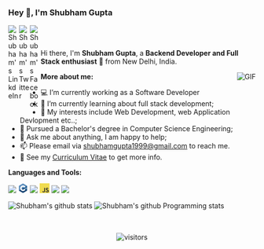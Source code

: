 ### Hey 👋, I'm Shubham Gupta

<a href="https://www.linkedin.com/in/shubham-gupta-ba8615166">
  <img align="left" alt="Shubham's LinkdeIn" width="22px" src="https://cdn.jsdelivr.net/npm/simple-icons@v3/icons/linkedin.svg" />
</a>
<a href="https://twitter.com/Shubham81224379">
  <img align="left" alt="Shubham's Twitter" width="22px" src="https://cdn.jsdelivr.net/npm/simple-icons@v3/icons/twitter.svg" />
</a>
<a href="https://www.facebook.com/profile.php?id=100001218917844">
  <img align="left" alt="Shubham's Facebook" width="22px" src="https://cdn.jsdelivr.net/npm/simple-icons@v3/icons/facebook.svg" />
</a>


<br />
<br />

Hi there, I'm **Shubham Gupta**, a **Backend Developer and Full Stack enthusiast** 🚀 from New Delhi, India. 

 <img align="right" alt="GIF" src="https://user-images.githubusercontent.com/32809211/87786036-e7cdfa80-c856-11ea-9190-f4106d1fbc43.gif" /> 
  
**More about me:**

- 💻 I’m currently working as a Software Developer  
- 🌱 I’m currently learning about full stack development; 
- 🤔 My interests include Web Development, web Application Devlopment etc..;
- 💼 Pursued a Bachelor's degree in Computer Science Engineering;
- 💬 Ask me about anything, I am happy to help;
- 📫 Please email via shubhamgupta1999@gmail.com to reach me.
- 📝 See my [Curriculum Vitae](https://drive.google.com/file/d/1FPqyzMC92b1AIxs1dRBXBkdg8zBXYSLV/view?usp=sharing) to get more info. 


**Languages and Tools:**  

<code><img height="20" src="https://user-images.githubusercontent.com/32667635/89109738-b281f900-d461-11ea-881f-ccf98e10cf09.png"></code>
<code><img height="20" src="https://raw.githubusercontent.com/github/explore/80688e429a7d4ef2fca1e82350fe8e3517d3494d/topics/cpp/cpp.png"></code>
<code><img height="20" src="https://user-images.githubusercontent.com/32667635/89109745-bf9ee800-d461-11ea-8136-5c83b200a1d5.png"></code>
<code><img height="20" src="https://raw.githubusercontent.com/github/explore/80688e429a7d4ef2fca1e82350fe8e3517d3494d/topics/javascript/javascript.png"></code>
<code><img height="20" src="https://user-images.githubusercontent.com/32667635/89109772-e8bf7880-d461-11ea-886c-eee73506bf3f.png"></code>
<code><img height="20" src="https://user-images.githubusercontent.com/32667635/89109780-fa088500-d461-11ea-9f22-eb6cbf72c42f.png"></code>

![Shubham's github stats](https://github-readme-stats.vercel.app/api?username=shubham1204&show_icons=true&hide_border=true&theme=cobalt)
![Shubham's github Programming stats](https://github-readme-stats.vercel.app/api/top-langs/?username=shubham1204&layout=compact&show_icons=true&hide_border=true&theme=cobalt)

<br />


<p align="center">
    <img align="center" alt="visitors" src="https://visitor-badge.laobi.icu/badge?page_id=shubham1204.shubham1204" />
</p>
<br />
<br />
